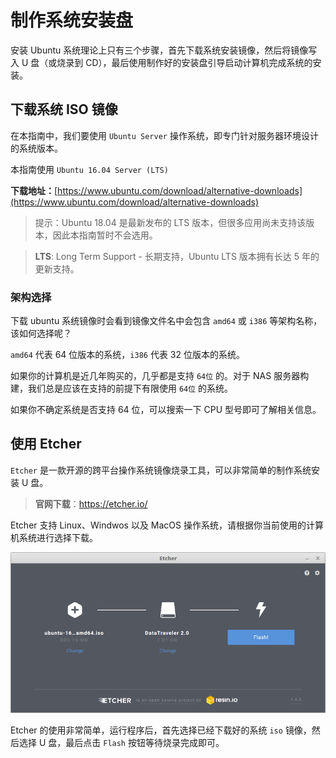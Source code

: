 # 制作系统安装盘

安装 Ubuntu 系统理论上只有三个步骤，首先下载系统安装镜像，然后将镜像写入 U 盘（或烧录到 CD），最后使用制作好的安装盘引导启动计算机完成系统的安装。

## 下载系统 ISO 镜像

在本指南中，我们要使用 `Ubuntu Server` 操作系统，即专门针对服务器环境设计的系统版本。

本指南使用 `Ubuntu 16.04 Server (LTS)`

**下载地址：**[https://www.ubuntu.com/download/alternative-downloads](https://www.ubuntu.com/download/alternative-downloads)

> 提示：Ubuntu 18.04 是最新发布的 LTS 版本，但很多应用尚未支持该版本，因此本指南暂时不会选用。

> **LTS**: Long Term Support - 长期支持，Ubuntu LTS 版本拥有长达 5 年的更新支持。

### 架构选择

下载 ubuntu 系统镜像时会看到镜像文件名中会包含 `amd64` 或 `i386` 等架构名称，该如何选择呢？

`amd64` 代表 64 位版本的系统，`i386` 代表
32 位版本的系统。

如果你的计算机是近几年购买的，几乎都是支持 `64位` 的。对于 NAS 服务器构建，我们总是应该在支持的前提下有限使用 `64位` 的系统。

如果你不确定系统是否支持 64 位，可以搜索一下 CPU 型号即可了解相关信息。

## 使用 Etcher

`Etcher` 是一款开源的跨平台操作系统镜像烧录工具，可以非常简单的制作系统安装 U 盘。

> **官网下载**：https://etcher.io/

Etcher 支持 Linux、Windwos 以及 MacOS 操作系统，请根据你当前使用的计算机系统进行选择下载。

![Etcher](img/etcher.png)

Etcher 的使用非常简单，运行程序后，首先选择已经下载好的系统 `iso` 镜像，然后选择 U 盘，最后点击 `Flash` 按钮等待烧录完成即可。
